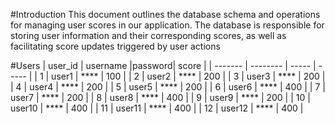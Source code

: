 #Introduction
This document outlines the database schema and operations for managing user scores in our application. The database is responsible for storing user information and their corresponding scores, as well as facilitating score updates triggered by user actions

#Users
| user_id | username |password| score |
| ------- | -------- | -----  | ----- |
| 1       | user1    | ****   | 100 |
| 2       | user2    | ****   | 200 |
| 3       | user3    | ****   | 200 |
| 4       | user4    | ****   | 200 |
| 5       | user5    | ****   | 200 |
| 6       | user6    | ****   | 400 |
| 7       | user7    | ****   | 200 |
| 8       | user8    | ****   | 400 |
| 9       | user9    | ****   | 200 |
| 10      | user10   | ****   | 400 |
| 11      | user11   | ****   | 400 |
| 12      | user12   | ****   | 400 |